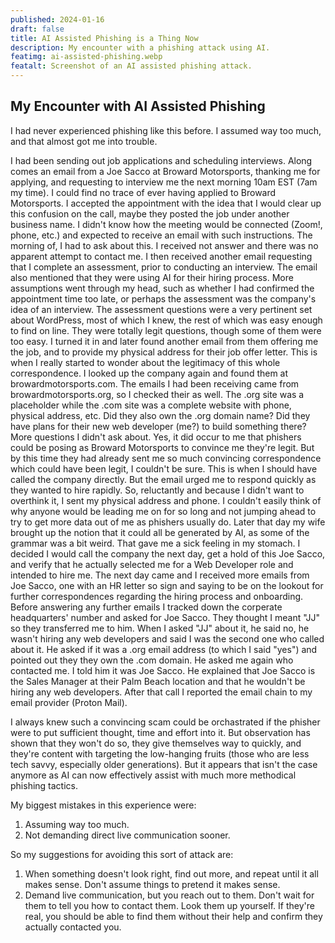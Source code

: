 ```yaml
---
published: 2024-01-16
draft: false
title: AI Assisted Phishing is a Thing Now
description: My encounter with a phishing attack using AI.
featimg: ai-assisted-phishing.webp
featalt: Screenshot of an AI assisted phishing attack.
---
```


## My Encounter with AI Assisted Phishing

I had never experienced phishing like this before. I assumed way too much, and that almost got me into trouble.

I had been sending out job applications and scheduling interviews. Along comes an email from a Joe Sacco at Broward Motorsports, thanking me for applying, and requesting to interview me the next morning 10am EST (7am my time). I could find no trace of ever having applied to Broward Motorsports. I accepted the appointment with the idea that I would clear up this confusion on the call, maybe they posted the job under another business name. I didn't know how the meeting would be connected (Zoom!, phone, etc.) and expected to receive an email with such instructions. The morning of, I had to ask about this. I received not answer and there was no apparent attempt to contact me. I then received another email requesting that I complete an assessment, prior to conducting an interview. The email also mentioned that they were using AI for their hiring process. More assumptions went through my head, such as whether I had confirmed the appointment time too late, or perhaps the assessment was the company's idea of an interview. The assessment questions were a very pertinent set about WordPress, most of which I knew, the rest of which was easy enough to find on line. They were totally legit questions, though some of them were too easy. I turned it in and later found another email from them offering me the job, and to provide my physical address for their job offer letter. This is when I really started to wonder about the legitimacy of this whole correspondence. I looked up the company again and found them at browardmotorsports.com. The emails I had been receiving came from browardmotorsports.org, so I checked their as well. The .org site was a placeholder while the .com site was a complete website with phone, physical address, etc. Did they also own the .org domain name? Did they have plans for their new web developer (me?) to build something there? More questions I didn't ask about. Yes, it did occur to me that phishers could be posing as Broward Motorsports to convince me they're legit. But by this time they had already sent me so much convincing correspondence which could have been legit, I couldn't be sure. This is when I should have called the company directly. But the email urged me to respond quickly as they wanted to hire rapidly. So, reluctantly and because I didn't want to overthink it, I sent my physical address and phone. I couldn't easily think of why anyone would be leading me on for so long and not jumping ahead to try to get more data out of me as phishers usually do. Later that day my wife brought up the notion that it could all be generated by AI, as some of the grammar was a bit weird. That gave me a sick feeling in my stomach. I decided I would call the company the next day, get a hold of this Joe Sacco, and verify that he actually selected me for a Web Developer role and intended to hire me. The next day came and I received more emails from Joe Sacco, one with an HR letter so sign and saying to be on the lookout for further correspondences regarding the hiring process and onboarding. Before answering any further emails I tracked down the corperate headquarters' number and asked for Joe Sacco. They thought I meant "JJ" so they transferred me to him. When I asked "JJ" about it, he said no, he wasn't hiring any web developers and said I was the second one who called about it. He asked if it was a .org email address (to which I said "yes") and pointed out they they own the .com domain. He asked me again who contacted me. I told him it was Joe Sacco. He explained that Joe Sacco is the Sales Manager at their Palm Beach location and that he wouldn't be hiring any web developers. After that call I reported the email chain to my email provider (Proton Mail).

I always knew such a convincing scam could be orchastrated if the phisher were to put sufficient thought, time and effort into it. But observation has shown that they won't do so, they give themselves way to quickly, and they're content with targeting the low-hanging fruits (those who are less tech savvy, especially older generations). But it appears that isn't the case anymore as AI can now effectively assist with much more methodical phishing tactics.

My biggest mistakes in this experience were:

1. Assuming way too much.
2. Not demanding direct live communication sooner.

So my suggestions for avoiding this sort of attack are:

1. When something doesn't look right, find out more, and repeat until it all makes sense. Don't assume things to pretend it makes sense.
2. Demand live communication, but you reach out to them. Don't wait for them to tell you how to contact them. Look them up yourself. If they're real, you should be able to find them without their help and confirm they actually contacted you.

